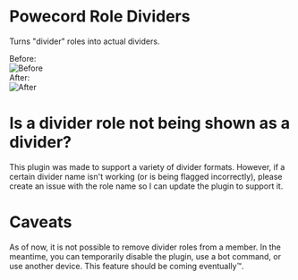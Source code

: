 # Powecord Role Dividers
Turns "divider" roles into actual dividers.

Before:  
![Before](https://i.imgur.com/Dz8UsOM.png)  
After:  
![After](https://i.imgur.com/pjBgCif.png)  

# Is a divider role not being shown as a divider?
This plugin was made to support a variety of divider formats. However, if a certain divider name isn't working (or is being flagged incorrectly), please create an issue with the role name so I can update the plugin to support it.

# Caveats
As of now, it is not possible to remove divider roles from a member. In the meantime, you can temporarily disable the plugin, use a bot command, or use another device. This feature should be coming eventually™.